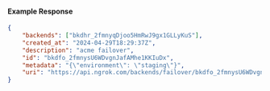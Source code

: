 <!-- Code generated for API Clients. DO NOT EDIT. -->

#### Example Response

```json
{
	"backends": ["bkdhr_2fmnyqDjoo5HmRwJ9gx1GLLyKuS"],
	"created_at": "2024-04-29T18:29:37Z",
	"description": "acme failover",
	"id": "bkdfo_2fmnysU6WDvgnJafAMhe1KKIuDx",
	"metadata": "{\"environment\": \"staging\"}",
	"uri": "https://api.ngrok.com/backends/failover/bkdfo_2fmnysU6WDvgnJafAMhe1KKIuDx"
}
```
